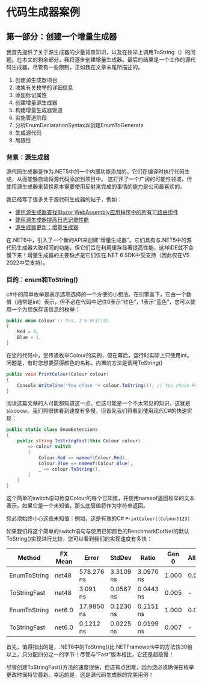 # 代码生成器案例

## 第一部分：创建一个增量生成器

我首先提供了关于源生成器的少量背景知识，以及在枚举上调用ToString（）的问题。在本文的剩余部分，我将逐步创建增量生成器。最后的结果是一个工作的源代码生成器，尽管有一些限制，正如我在文章末尾所描述的。

1. 创建源生成器项目
2. 收集有关枚举的详细信息
3. 添加标记属性
4. 创建增量源生成器
5. 构建增量生成器管道
6. 实施管道阶段
7. 分析EnumDeclarationSyntax以创建EnumToGenerate
8. 生成源代码
9. 局限性

### 背景：源生成器

源代码生成器是作为.NET5中的一个内置功能添加的。它们在编译时执行代码生成，从而能够自动将源代码添加到项目中。
这打开了一个广阔的可能性领域，但使用源生成器来替换原本需要使用反射来完成的事情的能力是公司最喜欢的。

我已经写了很多关于源代码生成器的帖子，例如：

- [使用源生成器查找Blazor WebAssembly应用程序中的所有可路由组件](https://andrewlock.net/using-source-generators-to-find-all-routable-components-in-a-webassembly-app/)
- [使用源生成器提高日志记录性能](https://andrewlock.net/exploring-dotnet-6-part-8-improving-logging-performance-with-source-generators/)
- [源生成器更新：增量生成器](https://andrewlock.net/exploring-dotnet-6-part-9-source-generator-updates-incremental-generators/)

在.NET6中，引入了一个新的API来创建“增量生成器”。它们具有与.NET5中的源代码生成器大致相同的功能，但它们旨在利用缓存显著提高性能，这样IDE就不会慢下来！增量生成器的主要缺点是它们仅在.NET 6 SDK中受支持（因此仅在VS 2022中受支持）。

### 目的：enum和ToString()

c#中的简单枚举是表示选项选择的一个方便的小想法。在引擎盖下，它由一个数值（通常是int）表示，但不必在代码中记住0表示“红色”，1表示“蓝色”，您可以使用一个为您保存该信息的枚举：

```C#
public enum Colour // Yes, I'm British
{
    Red = 0,
    Blue = 1,
}
```

在您的代码中，您传递枚举Colour的实例，但在幕后，运行时实际上只使用int。问题是，有时您想要获得颜色的名称。内置的方法是调用ToString()

```c#
public void PrintColour(Colour colour)
{
    Console.Writeline("You chose "+ colour.ToString()); // You chose Red
}
```

阅读这篇文章的人可能都知道这一点。但这可能是一个不太常见的知识，这就是sloooow。我们将很快看到速度有多慢，但首先我们将看到使用现代C#的快速实现：

```C#
public static class EnumExtensions
{
    public string ToStringFast(this Colour colour)
        => colour switch
        {
            Colour.Red => nameof(Colour.Red),
            Colour.Blue => nameof(Colour.Blue),
            _ => colour.ToString(),
        }
    }
}
```

这个简单的switch语句检查Colour的每个已知值，并使用nameof返回枚举的文本表示。如果它是一个未知值，那么底层值将作为字符串返回。

您必须始终小心这些未知值：例如，这是有效的C# `PrintColour((Colour)123)`

如果我们将这个简单的switch语句与使用已知颜色的BenchmarkDotNet的默认ToString()实现进行比较，您可以看到我们的实现速度有多快：

Method       | FX	Mean | Error      | StdDev    | Ratio     | Gen 0 | Allocated |
------------ | ------- | ---------- | --------- | --------- | ----- | --------- |
EnumToString | net48   | 578.276 ns | 3.3109 ns | 3.0970 ns | 1.000 | 0.0458    | 96 | B |
ToStringFast | net48   | 3.091 ns   | 0.0567 ns | 0.0443 ns | 0.005 | -         | -  |
EnumToString | net6.0  | 17.9850 ns | 0.1230 ns | 0.1151 ns | 1.000 | 0.0115    | 24 | B |
ToStringFast | net6.0  | 0.1212 ns  | 0.0225 ns | 0.0199 ns | 0.007 | -         | -  |

首先，值得指出的是，.NET6中的ToString()比.NETFramework中的方法快30倍以上，只分配四分之一的字节！尽管与“Fast”版本相比，它还是超级慢！

尽管创建ToStringFast()方法的速度很快，但这有点困难，因为您必须确保在枚举更改时保持它最新。幸运的是，这是源代码生成器的完美用例！

